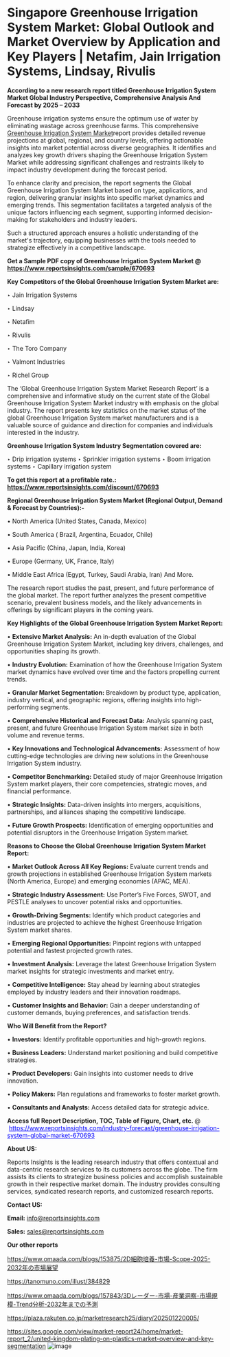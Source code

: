 # Singapore Greenhouse Irrigation System Market: Global Outlook and Market Overview by Application and Key Players | Netafim, Jain Irrigation Systems, Lindsay, Rivulis

<strong>According to a new research report titled Greenhouse Irrigation System Market Global Industry Perspective, Comprehensive Analysis And Forecast by 2025 – 2033</strong>

Greenhouse irrigation systems ensure the optimum use of water by eliminating wastage across greenhouse farms. This comprehensive <a href=https://www.reportsinsights.com/sample/670693>Greenhouse Irrigation System Market</a>report provides detailed revenue projections at global, regional, and country levels, offering actionable insights into market potential across diverse geographies. It identifies and analyzes key growth drivers shaping the Greenhouse Irrigation System Market while addressing significant challenges and restraints likely to impact industry development during the forecast period.

To enhance clarity and precision, the report segments the Global Greenhouse Irrigation System Market based on type, applications, and region, delivering granular insights into specific market dynamics and emerging trends. This segmentation facilitates a targeted analysis of the unique factors influencing each segment, supporting informed decision-making for stakeholders and industry leaders.

Such a structured approach ensures a holistic understanding of the market's trajectory, equipping businesses with the tools needed to strategize effectively in a competitive landscape.

<strong>Get a Sample PDF copy of Greenhouse Irrigation System Market </strong><strong>@<a href=https://www.reportsinsights.com/sample/670693 style=color:#0000ff;> https://www.reportsinsights.com/sample/670693</a></strong></font>

<strong>Key Competitors of the Global Greenhouse Irrigation System Market are:</strong>

‣ Jain Irrigation Systems

‣ Lindsay

‣ Netafim

‣ Rivulis

‣ The Toro Company

‣ Valmont Industries

‣ Richel Group

The ‘Global Greenhouse Irrigation System Market Research Report’ is a comprehensive and informative study on the current state of the Global Greenhouse Irrigation System Market industry with emphasis on the global industry. The report presents key statistics on the market status of the global Greenhouse Irrigation System market manufacturers and is a valuable source of guidance and direction for companies and individuals interested in the industry.

<strong>Greenhouse Irrigation System Industry Segmentation covered are:</strong>

‣ Drip irrigation systems
‣ Sprinkler irrigation systems
‣ Boom irrigation systems
‣ Capillary irrigation system

<strong>To get this report at a profitable rate.: <a href=https://www.reportsinsights.com/discount/670693 style=color:#0000ff;>https://www.reportsinsights.com/discount/670693</a></strong></font>

<strong>Regional Greenhouse Irrigation System Market (Regional Output, Demand &amp; Forecast by Countries):-</strong>

• North America (United States, Canada, Mexico)

• South America ( Brazil, Argentina, Ecuador, Chile)

• Asia Pacific (China, Japan, India, Korea)

• Europe (Germany, UK, France, Italy)

• Middle East Africa (Egypt, Turkey, Saudi Arabia, Iran) And More.

The research report studies the past, present, and future performance of the global market. The report further analyzes the present competitive scenario, prevalent business models, and the likely advancements in offerings by significant players in the coming years.

<strong>Key Highlights of the Global Greenhouse Irrigation System Market Report:</strong>

• <strong>Extensive Market Analysis:</strong> An in-depth evaluation of the Global Greenhouse Irrigation System Market, including key drivers, challenges, and opportunities shaping its growth.

• <strong>Industry Evolution:</strong> Examination of how the Greenhouse Irrigation System market dynamics have evolved over time and the factors propelling current trends.

• <strong>Granular Market Segmentation:</strong> Breakdown by product type, application, industry vertical, and geographic regions, offering insights into high-performing segments.

• <strong>Comprehensive Historical and Forecast Data:</strong> Analysis spanning past, present, and future Greenhouse Irrigation System market size in both volume and revenue terms.

• <strong>Key Innovations and Technological Advancements:</strong> Assessment of how cutting-edge technologies are driving new solutions in the Greenhouse Irrigation System industry.

• <strong>Competitor Benchmarking:</strong> Detailed study of major Greenhouse Irrigation System market players, their core competencies, strategic moves, and financial performance.

• <strong>Strategic Insights:</strong> Data-driven insights into mergers, acquisitions, partnerships, and alliances shaping the competitive landscape.

• <strong>Future Growth Prospects:</strong> Identification of emerging opportunities and potential disruptors in the Greenhouse Irrigation System market.

<strong>Reasons to Choose the Global Greenhouse Irrigation System Market Report:</strong>

• <strong>Market Outlook Across All Key Regions:</strong> Evaluate current trends and growth projections in established Greenhouse Irrigation System markets (North America, Europe) and emerging economies (APAC, MEA).

• <strong>Strategic Industry Assessment:</strong> Use Porter’s Five Forces, SWOT, and PESTLE analyses to uncover potential risks and opportunities.

• <strong>Growth-Driving Segments:</strong> Identify which product categories and industries are projected to achieve the highest Greenhouse Irrigation System market shares.

• <strong>Emerging Regional Opportunities:</strong> Pinpoint regions with untapped potential and fastest projected growth rates.

• <strong>Investment Analysis:</strong> Leverage the latest Greenhouse Irrigation System market insights for strategic investments and market entry.

• <strong>Competitive Intelligence:</strong> Stay ahead by learning about strategies employed by industry leaders and their innovation roadmaps.

• <strong>Customer Insights and Behavior:</strong> Gain a deeper understanding of customer demands, buying preferences, and satisfaction trends.

<strong>Who Will Benefit from the Report?</strong>

• <strong>Investors:</strong> Identify profitable opportunities and high-growth regions.

• <strong>Business Leaders:</strong> Understand market positioning and build competitive strategies.

• <strong>Product Developers:</strong> Gain insights into customer needs to drive innovation.

• <strong>Policy Makers:</strong> Plan regulations and frameworks to foster market growth.

• <strong>Consultants and Analysts:</strong> Access detailed data for strategic advice.
</ul>
<strong>Access full Report Description, TOC, Table of Figure, Chart, etc. </strong>@  <a href=https://www.reportsinsights.com/industry-forecast/greenhouse-irrigation-system-global-market-670693 style=color:#0000ff;>https://www.reportsinsights.com/industry-forecast/greenhouse-irrigation-system-global-market-670693</a></font>

<strong><strong>About US</strong>:</strong>

Reports Insights is the leading research industry that offers contextual and data-centric research services to its customers across the globe. The firm assists its clients to strategize business policies and accomplish sustainable growth in their respective market domain. The industry provides consulting services, syndicated research reports, and customized research reports.

<strong>Contact US:</strong>

<p class=""""><b>Email:</b> <a href=mailto:info@reportsinsights.com>info@reportsinsights.com</a></p>
<p class=""""><b>Sales:</b> <a href=mailto:sales@reportsinsights.com>sales@reportsinsights.com</a></p>

<strong>Our other reports</strong>

<a href=https://www.omaada.com/blogs/153875/2D細胞培養-市場-Scope-2025-2032年の市場展望>https://www.omaada.com/blogs/153875/2D細胞培養-市場-Scope-2025-2032年の市場展望</a>

<a href=https://tanomuno.com/illust/384829>https://tanomuno.com/illust/384829</a>

<a href=https://www.omaada.com/blogs/157843/3Dレーダー-市場-産業洞察-市場規模-Trend分析-2032年までの予測>https://www.omaada.com/blogs/157843/3Dレーダー-市場-産業洞察-市場規模-Trend分析-2032年までの予測</a>

<a href=https://plaza.rakuten.co.jp/marketresearch25/diary/202501220005/>https://plaza.rakuten.co.jp/marketresearch25/diary/202501220005/</a>

<a href=https://sites.google.com/view/market-report24/home/market-report_2/united-kingdom-plating-on-plastics-market-overview-and-key-segmentation>https://sites.google.com/view/market-report24/home/market-report_2/united-kingdom-plating-on-plastics-market-overview-and-key-segmentation</a>
![image](https://github.com/user-attachments/assets/521cdbe3-61ab-464f-a62f-6cdf444e2a4e)
